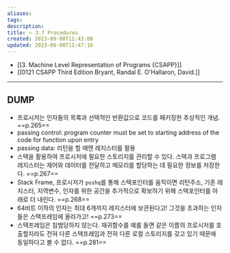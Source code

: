 ```yaml
---
aliases: 
tags: 
description:
title: ⭐️ 3.7 Procedures
created: 2023-09-08T11:43:08
updated: 2023-09-08T11:47:16
---
```

- [[3. Machine Level Representation of Programs {CSAPP}]]  
- [[0121 CSAPP Third Edition Bryant, Randal E. O'Hallaron, David.]]
___

## DUMP

- 프로시저는 인자들의 목록과 선택적인 반환값으로 코드를 패키징한 추상적인 개념. ==p.265==
- passing control: program counter must be set to starting address of the code for function upon entry
- passing data: 리턴을 할 때엔 레지스터를 활용
- 스택을 활용하여 프로시저에 필요한 스토리지를 관리할 수 있다. 스택과 프로그램 레지스터는 제어와 데이터를 전달하고 메모리를 할당하는 데 필요한 정보를 저장한다. ==p.267==
- Stack Frame, 프로시저가 `pushq`를 통해 스택포인터를 움직이면 리턴주소, 기존 레지스터, 지역변수, 인자를 위한 공간을 추가적으로 확보하기 위해 스택포인터를 아래로 더 내린다. ==p.268==
- 64비트 이하의 인자는 최대 6개까지 레지스터에 보관된다고! 그것을 초과하는 인자들은 스택프레임에 올라가고! ==p.273==
- 스택프레임은 침범당하지 않는다. 재귀함수를 예를 들면 같은 이름의 프로시저를 호출할지라도 전혀 다른 스택프레임과 전혀 다른 로컬 스토리지를 갖고 있기 때문에 동일하다고 볼 수 없다. ==p.281==
